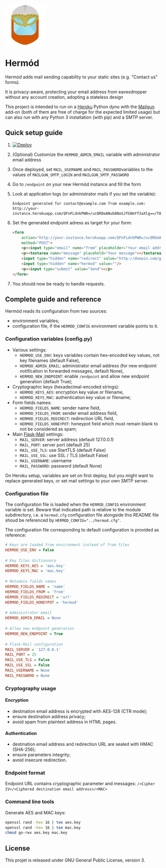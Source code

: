 <img src="hermod/static/logo.png?raw=true" type="image/png"/>

# Hermód

Hermód adds mail sending capability to your static sites (e.g. "Contact us" forms).

It is privacy-aware, protecting your email address from eavesdropper without any account creation, adopting a stateless design

This project is intended to run on a [Heroku](https://heroku.com/) Python dyno with the [Mailgun](https://elements.heroku.com/addons/mailgun) add-on (both of them are free of charge for the expected limited usage) but can also run with any Python 3 installation (with pip) and a SMTP server.

## Quick setup guide

1. [![Deploy](https://www.herokucdn.com/deploy/button.svg)](https://heroku.com/deploy)
2. (Optional) Customize the `HERMOD_ADMIN_EMAIL` variable with administrator email address
3. Once deployed, set `MAIL_USERNAME` and `MAIL_PASSWORD`variables to the values of `MAILGUN_SMTP_LOGIN` and `MAILGUN_SMTP_PASSWORD`
3. Go to `/endpoint` on your new Hermód instance and fill the form
4. Look at application logs (or administrator mails if you set the variable):

    ```
    Endpoint generated for contact@example.com from example.com:
    http://your-instance.herokuapp.com/QFnFLdnkPW0=/uc8RDeANub8NoSJfG0mYf3aXlg==/T84ffT6bhuNIag3Pb9rCyrVjKY39Hu5w5i9lu8SgpaQ=
    ```

5. Set the generated endpoint adress as target for your form:

    ```html
    <form
        action="http://your-instance.herokuapp.com/QFnFLdnkPW0=/uc8RDeANub8NoSJfG0mYf3aXlg==/T84ffT6bhuNIag3Pb9rCyrVjKY39Hu5w5i9lu8SgpaQ="
        method="POST">
        <p><input type="email" name="from" placeholder="Your email address"/></p>
        <p><textarea name="message" placehold="Your message"></textarea></p>
        <input type="hidden" name="redirect" value="http://domain.com/gotothispageaftersubmition"/>
        <input type="hidden" name="hermod" value=""/>
        <p><input type="submit" value="Send"></p>
    </form>
    ```

6. You should now be ready to handle requests.

## Complete guide and reference

Hermód reads its configuration from two sources:

* environment variables;
* configuration file, if the `HERMOD_CONFIG` environment variable points to it.

### Configuration variables (config.py)

* Various settings:
    * `HERMOD_USE_ENV`: keys variables contain hex-encoded key values, not key filenames (default False),
    * `HERMOD_ADMIN_EMAIL`: administrator email address (for new endpoint notification in forwarded messages, default None),
    * `HERMOD_NEW_ENDPOINT`: enable `/endpoint` and allow new endpoint generation (default True);
* Cryptographic keys (hexadecimal-encoded strings):
    * `HERMOD_KEYS_AES`: encryption key value or filename,
    * `HERMOD_KEYS_MAC`: authentication key value or filename;
* Form fields names:
    * `HERMOD_FIELDS_NAME`: sender name field,
    * `HERMOD_FIELDS_FROM`: sender email address field,
    * `HERMOD_FIELDS_REDIRECT`: redirection URL field,
    * `HERMOD_FIELDS_HONEYPOT`: honeypot field which must remain blank to not be considered as spam;
* Main [Flask-Mail](https://pythonhosted.org/Flask-Mail/) settings:
    * `MAIL_SERVER`: server address (default 127.0.0.1)
    * `MAIL_PORT`: server port (default 25)
    * `MAIL_USE_TLS`: use StartTLS (default False)
    * `MAIL_USE_SSL`: use SSL / TLS (default False)
    * `MAIL_USERNAME`: username
    * `MAIL_PASSWORD`: password (default None)

On Heroku setup, variables are set on first deploy, but you might want to replace generated keys, or set mail settings to your own SMTP server.

### Configuration file

The configuration file is loaded when the `HERMOD_CONFIG` environment variable is set.
Beware that indicated path is relative to the module subdirectory, i.e. a `hermod.cfg` configuration file alongside this README file shoud be referenced by `HERMOD_CONFIG="../hermod.cfg"`.

The configuration file corresponding to default configuration is provided as reference:

```ini
# Keys are loaded from environment instead of from files
HERMOD_USE_ENV = False

# Key files dictionnary
HERMOD_KEYS_AES = 'aes.key'
HERMOD_KEYS_MAC = 'mac.key'

# Metadata fields names
HERMOD_FIELDS_NAME = 'name'
HERMOD_FIELDS_FROM = 'from'
HERMOD_FIELDS_REDIRECT = 'url'
HERMOD_FIELDS_HONEYPOT = 'hermod'

# Administrator email
HERMOD_ADMIN_EMAIL = None

# Allow new endpoint generation
HERMOD_NEW_ENDPOINT = True
    
# Flask-Mail configuration
MAIL_SERVER = '127.0.0.1'
MAIL_PORT = 25
MAIL_USE_TLS = False
MAIL_USE_SSL = False
MAIL_USERNAME = None
MAIL_PASSWORD = None
```

### Cryptography usage

#### Encryption

* destination email address is encrypted with AES-128 (CTR mode);
* ensure destination address privacy;
* avoid spam from plaintext address in HTML pages.

#### Authentication

* destination email address and redirection URL are sealed with HMAC (SHA-256);
* ensure parameters integrity;
* avoid insecure redirection.

### Endpoint format

Endpoint URL contains cryptographic parameter and messages:
`/<Cipher IV>/<Ciphered destination email address>/<MAC>`

### Command line tools

Generate AES and MAC keys:

``` bash
openssl rand -hex 16 | tee aes.key
openssl rand -hex 16 | tee mac.key
chmod go-rwx aes.key mac.key
```

## License

This projet is released under GNU General Public License, version 3.
